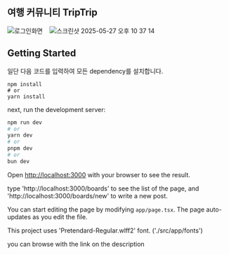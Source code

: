 
## 여행 커뮤니티 TripTrip

<img alt="로그인화면" src="https://github.com/user-attachments/assets/8d31479f-f092-4b66-b181-bf2ef0978708" />
<img alt="" src="https://github.com/user-attachments/assets/aa9e7d03-a444-43e6-8fbb-e6350e66a446" />
<img alt="" src="https://github.com/user-attachments/assets/e482eede-e641-4e85-9dba-8fb1aa2f99e1"/>
<img alt="" src="https://github.com/user-attachments/assets/c6b9a0c3-799a-4d49-b257-ddc00983da16"/>
<img alt="스크린샷 2025-05-27 오후 10 37 14" src="https://github.com/user-attachments/assets/8f827158-cb4b-47e8-a9e8-4dbb1f454f4e" />


## Getting Started

일단 다음 코드를 입력하여 모든 dependency를 설치합니다.

```
npm install
# or
yarn install
```

next, run the development server:

```bash
npm run dev
# or
yarn dev
# or
pnpm dev
# or
bun dev
```

Open [http://localhost:3000](http://localhost:3000) with your browser to see the result.

type 'http://localhost:3000/boards' to see the list of the page, and 'http://localhost:3000/boards/new' to write a new post.

You can start editing the page by modifying `app/page.tsx`. The page auto-updates as you edit the file.

This project uses 'Pretendard-Regular.wlff2' font. ('./src/app/fonts')

you can browse with the link on the description
